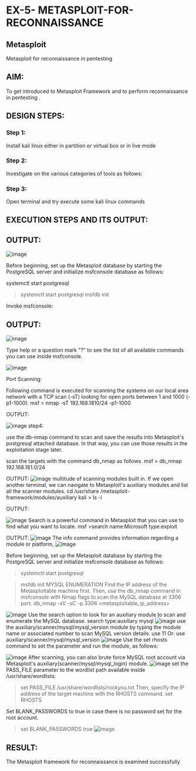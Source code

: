 # EX-5- METASPLOIT-FOR-RECONNAISSANCE
## Metasploit
Metasploit for reconnaissance in pentesting

## AIM:

To get introduced to Metasploit Framework and to  perform reconnaissance  in pentesting .

## DESIGN STEPS:

### Step 1:

Install kali linux either in partition or virtual box or in live mode

### Step 2:

Investigate on the various categories of tools as follows:

### Step 3:

Open terminal and try execute some kali linux commands

## EXECUTION STEPS AND ITS OUTPUT:


## OUTPUT:
![image](https://github.com/user-attachments/assets/dcfcb67a-bee2-470b-8fed-43b75701ca3d)

Before beginning, set up the Metasploit database by starting the PostgreSQL server and initialize msfconsole database as follows:

systemctl start postgresql
>systemctl start postgresql
>msfdb init


Invoke msfconsole:



## OUTPUT:

![image](https://github.com/user-attachments/assets/8ff19b23-1c5f-4554-b84b-7d5787b0102e)

Type help or a question mark "?" to see the list of all available commands you can use inside msfconsole.

![image](https://github.com/user-attachments/assets/ae352bd2-0b07-47cb-81ba-9dcb45191639)

Port Scanning: 

Following command is executed for scanning the systems on our local area network with a TCP scan (-sT) looking for open ports between 1 and 1000 (-p1-1000). 
msf > nmap -sT 192.168.1810/24 -p1-1000


OUTPUT:

![image](https://github.com/user-attachments/assets/50678d4b-30ad-4ebe-a650-4a40a0b4ae65)
step4:

use the db-nmap command to scan and save the results into Metasploit's postgresql attached database. In that way, you can use those results in the exploitation stage later.

scan the targets with the command db_nmap as follows. 
msf > db_nmap 192.168.181.0/24

OUTPUT:
![image](https://github.com/user-attachments/assets/9496b1ec-71c3-4d2c-b60c-c351b427a6a2)
multitude of scanning modules built in. If we open another terminal, we can navigate to Metasploit's auxiliary modules and list all the scanner modules.
cd /usr/share /metasploit-framework/modules/auxiliary 
kali > ls -l

OUTPUT:

![image](https://github.com/user-attachments/assets/209fc967-05bc-4384-b0d6-ab0bbb5f73d4)
Search is a powerful command in Metasploit that you can use to find what you want to locate. 
msf >search name:Microsoft type:exploit

OUTPUT:
![image](https://github.com/user-attachments/assets/5326ac65-fd57-482c-99f4-3dee54cd4cc5)
The info command provides information regarding a module or platform,
![image](https://github.com/user-attachments/assets/e55e25d9-00f8-4635-858f-f76b9c65f3bb)

Before beginning, set up the Metasploit database by starting the PostgreSQL server and initialize msfconsole database as follows:
> systemctl start postgresql

> msfdb init
MYSQL ENUMERATION
Find the IP address of the Metasploitable machine first. Then, use the db_nmap command in msfconsole with Nmap flags to scan the MySQL database at 3306 port.
db_nmap -sV -sC -p 3306 <metasploitable_ip_address>

![image](https://github.com/user-attachments/assets/356bf63d-07f4-406f-9db8-38fae67eb26a)
Use the search option to look for an auxiliary module to scan and enumerate the MySQL database. 
search type:auxiliary mysql
![image](https://github.com/user-attachments/assets/8b7a3db7-5892-4b28-9603-ac5bbd6c3a88)
use the auxiliary/scanner/mysql/mysql_version module by typing the module name or associated number to scan MySQL version details.
use 11
Or:
use auxiliary/scanner/mysql/mysql_version
![image](https://github.com/user-attachments/assets/383c6524-da6b-4939-8e81-f5c9f002ab2d)
Use the set rhosts command to set the parameter and run the module, as follows:

![image](https://github.com/user-attachments/assets/0ca95856-9e64-44b0-8c3f-1c9a48e84d6f)
After scanning, you can also brute force MySQL root account via Metasploit's auxiliary(scanner/mysql/mysql_login) module.
![image](https://github.com/user-attachments/assets/48d14232-9a72-4457-b72e-d1bd6e025ccd)
set the PASS_FILE parameter to the wordlist path available inside /usr/share/wordlists:
> set PASS_FILE /usr/share/wordlists/rockyou.txt
Then, specify the IP address of the target machine with the RHOSTS command.
> set RHOSTS <metasploitable-ip-address>

Set BLANK_PASSWORDS to true in case there is no password set for the root account.

>set BLANK_PASSWORDS true
![image](https://github.com/user-attachments/assets/500b4062-cdfd-4726-848f-be0b0c1757c8)




## RESULT:
The Metasploit framework for reconnaissance is  examined successfully
